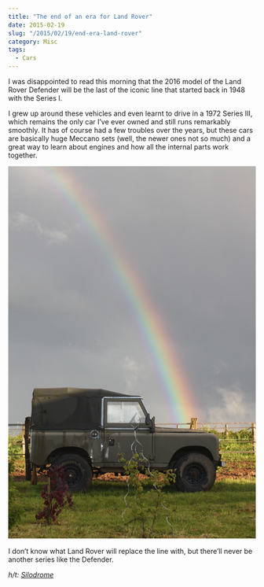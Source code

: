 ```yaml
---
title: "The end of an era for Land Rover"
date: 2015-02-19
slug: "/2015/02/19/end-era-land-rover"
category: Misc
tags:
  - Cars
---
```


I was disappointed to read this morning that the 2016 model of the Land Rover Defender will be the last of the iconic line that started back in 1948 with the Series I.

I grew up around these vehicles and even learnt to drive in a 1972 Series III, which remains the only car I’ve ever owned and still runs remarkably smoothly. It has of course had a few troubles over the years, but these cars are basically huge Meccano sets (well, the newer ones not so much) and a great way to learn about engines and how all the internal parts work together.

![1972 Series III Land Rover](/static/posts/end-era-land-rover/IMG_5300.jpg)

I don’t know what Land Rover will replace the line with, but there’ll never be another series like the Defender.

_h/t: [Silodrome](http://silodrome.com/land-rover-defender-production-line/)_

